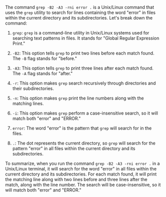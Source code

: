 The command `grep -B2 -A3 -rni error .` is a Unix/Linux command that uses the `grep` utility to search for lines containing the word "error" in files within the current directory and its subdirectories. Let's break down the command:

1. `grep`: `grep` is a command-line utility in Unix/Linux systems used for searching text patterns in files. It stands for "Global Regular Expression Print."

2. `-B2`: This option tells `grep` to print two lines before each match found. The `-B` flag stands for "before."

3. `-A3`: This option tells `grep` to print three lines after each match found. The `-A` flag stands for "after."

4. `-r`: This option makes `grep` search recursively through directories and their subdirectories.

5. `-n`: This option makes `grep` print the line numbers along with the matching lines.

6. `-i`: This option makes `grep` perform a case-insensitive search, so it will match both "error" and "ERROR."

7. `error`: The word "error" is the pattern that `grep` will search for in the files.

8. `.`: The dot represents the current directory, so `grep` will search for the pattern "error" in all files within the current directory and its subdirectories.

To summarize, when you run the command `grep -B2 -A3 -rni error .` in a Unix/Linux terminal, it will search for the word "error" in all files within the current directory and its subdirectories. For each match found, it will print the matching line along with two lines before and three lines after the match, along with the line number. The search will be case-insensitive, so it will match both "error" and "ERROR."

